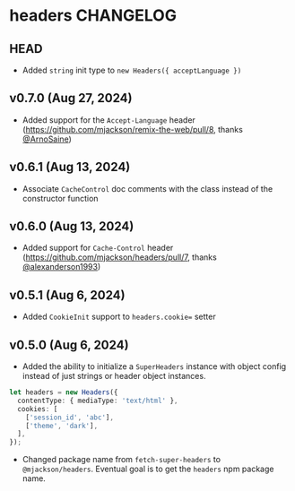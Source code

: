 # headers CHANGELOG

## HEAD

- Added `string` init type to `new Headers({ acceptLanguage })`

## v0.7.0 (Aug 27, 2024)

- Added support for the `Accept-Language` header (https://github.com/mjackson/remix-the-web/pull/8, thanks [@ArnoSaine](https://github.com/ArnoSaine))

## v0.6.1 (Aug 13, 2024)

- Associate `CacheControl` doc comments with the class instead of the constructor function

## v0.6.0 (Aug 13, 2024)

- Added support for `Cache-Control` header (https://github.com/mjackson/headers/pull/7, thanks [@alexanderson1993](https://github.com/alexanderson1993))

## v0.5.1 (Aug 6, 2024)

- Added `CookieInit` support to `headers.cookie=` setter

## v0.5.0 (Aug 6, 2024)

- Added the ability to initialize a `SuperHeaders` instance with object config instead of just strings or header object instances.

```ts
let headers = new Headers({
  contentType: { mediaType: 'text/html' },
  cookies: [
    ['session_id', 'abc'],
    ['theme', 'dark'],
  ],
});
```

- Changed package name from `fetch-super-headers` to `@mjackson/headers`. Eventual goal is to get the `headers` npm package name.
